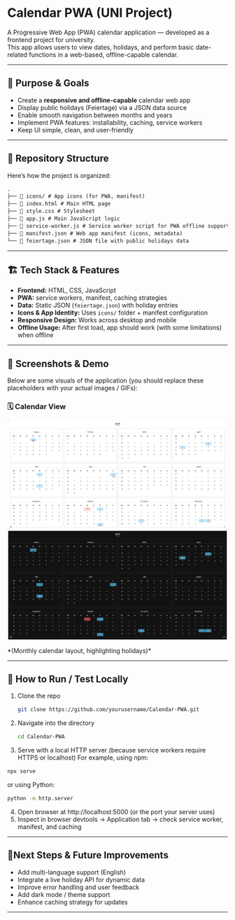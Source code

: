 # Calendar PWA (UNI Project)

A Progressive Web App (PWA) calendar application — developed as a frontend project for university.  
This app allows users to view dates, holidays, and perform basic date-related functions in a web-based, offline-capable calendar.

---

## 🎯 Purpose & Goals

- Create a **responsive and offline-capable** calendar web app  
- Display public holidays (Feiertage) via a JSON data source  
- Enable smooth navigation between months and years  
- Implement PWA features: installability, caching, service workers  
- Keep UI simple, clean, and user-friendly  

---

## 🧱 Repository Structure

Here’s how the project is organized:

```markdown
.
├── 📁 icons/ # App icons (for PWA, manifest)
├── 📄 index.html # Main HTML page
├── 📄 style.css # Stylesheet
├── 📄 app.js # Main JavaScript logic
├── 📄 service-worker.js # Service worker script for PWA offline support
├── 📄 manifest.json # Web app manifest (icons, metadata)
└── 📄 feiertage.json # JSON file with public holidays data
```

---


## 🏗 Tech Stack & Features

- **Frontend:** HTML, CSS, JavaScript  
- **PWA:** service workers, manifest, caching strategies  
- **Data:** Static JSON (`feiertage.json`) with holiday entries  
- **Icons & App Identity:** Uses `icons/` folder + manifest configuration  
- **Responsive Design:** Works across desktop and mobile  
- **Offline Usage:** After first load, app should work (with some limitations) when offline  

---

## 📸 Screenshots & Demo

Below are some visuals of the application (you should replace these placeholders with your actual images / GIFs):

### 🗓 Calendar View

<p align="center">
  <img src="icons/calender_view_light.png" alt="Calendar View Light" width="500"/>
  <img src="icons/calender_view_dark.png" alt="Calendar View Dark" width="500"/>
</p>
*(Monthly calendar layout, highlighting holidays)*

---

## 🚀 How to Run / Test Locally

1. Clone the repo  
   ```bash
   git clone https://github.com/yourusername/Calendar-PWA.git
   ```
2. Navigate into the directory
   ```bash
   cd Calendar-PWA
   ```
3. Serve with a local HTTP server (because service workers require HTTPS or localhost)
For example, using npm:
  ```bash
  npx serve
  ```
  or using Python:
  ```bash
  python -m http.server
  ```
4. Open browser at http://localhost:5000 (or the port your server uses)
5. Inspect in browser devtools → Application tab → check service worker, manifest, and caching

---

## 🎯Next Steps & Future Improvements

- Add multi-language support (English)
- Integrate a live holiday API for dynamic data
- Improve error handling and user feedback
- Add dark mode / theme support
- Enhance caching strategy for updates

---
